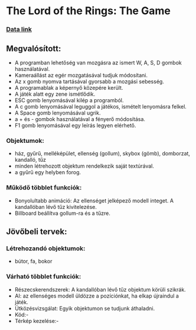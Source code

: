 # The Lord of the Rings: The Game

### [Data link](https://drive.google.com/drive/folders/10_3ZuJCxBITgEiK58I_5-QZmLfugmye9?usp=sharing)

## Megvalósított:
- A programban lehetőség van mozgásra az ismert W, A, S, D gombok használatával.
- Kameraállást az egér mozgatásával tudjuk módosítani.
- Az x gomb nyomva tartásával gyorsabb a mozgási sebesség.
- A programablak a képernyő közepére került.
- A játék alatt egy zene ismétlődik.
- ESC gomb lenyomásával kilép a programból.
- A c gomb lenyomásával leguggol a játékos, ismételt lenyomásra felkel.
- A Space gomb lenyomásával ugrik.
- a + és - gombok használatával a fényerő módosítása.
- F1 gomb lenyomásával egy leírás legyen elérhető.

### Objektumok:
- ház, gyűrű, melléképület, ellenség (gollum), skybox (gömb), domborzat, kandalló, tűz
- minden létrehozott objektum rendelkezik saját textúrával.
- a gyűrű egy helyben forog.

### Működő többlet funkciók:
- Bonyolultabb animáció: Az ellenséget jelképező modell integet. A kandallóban lévő tűz kivitelezése.
- Billboard beállítva gollum-ra és a tűzre.
## Jövőbeli tervek:

### Létrehozandó objektumok:
- bútor, fa, bokor
### Várható többlet funkciók:
- Részecskerendszerek: A kandallóban lévő tűz objektum körüli szikrák.
- AI: az ellenséges modell üldözze a pozíciónkat, ha elkap újraindul a játék.
- Ütközésvizsgálat: Egyik objektumon se tudjunk áthaladni.
- Köd:-
- Térkép kezelése:-


